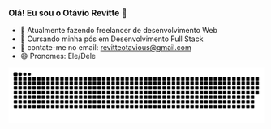 ### Olá! Eu sou o Otávio Revitte 👋

- 🔭 Atualmente fazendo freelancer de desenvolvimento Web 
- 🌱 Cursando minha pós em Desenvolvimento Full Stack
- 🤔 contate-me no email: revitteotavious@gmail.com
- 😄 Pronomes: Ele/Dele

<picture>
  <source media="(prefers-color-scheme: dark)" srcset="https://raw.githubusercontent.com/revitte/revitte/output/github-contribution-grid-snake-dark.svg">
  <source media="(prefers-color-scheme: light)" srcset="https://raw.githubusercontent.com/revitte/revitte/output/github-contribution-grid-snake.svg">
  <img alt="github contribution grid snake animation" src="https://raw.githubusercontent.com/revitte/revitte/output/github-contribution-grid-snake.svg">
</picture>
